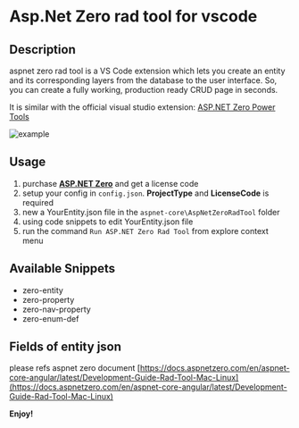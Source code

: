 # Asp.Net Zero rad tool for vscode 

## Description

aspnet zero rad tool is a VS Code extension which lets you create an entity and its corresponding layers from the database to the user interface. So, you can create a fully working, production ready CRUD page in seconds.

It is similar with the official visual studio extension: [ASP.NET Zero Power Tools](https://marketplace.visualstudio.com/items?itemName=Volosoft.AspNetZeroPowerTools)

![example](images/example.gif)

## Usage

1. purchase [**ASP.NET Zero**](https://aspnetzero.com/) and get a license code
2. setup your config in `config.json`. **ProjectType** and **LicenseCode** is required
3. new a YourEntity.json file in the `aspnet-core\AspNetZeroRadTool` folder
4. using code snippets to edit YourEntity.json file
5. run the command `Run ASP.NET Zero Rad Tool` from explore context menu


## Available Snippets

* zero-entity
* zero-property
* zero-nav-property
* zero-enum-def

## Fields of entity json

please refs aspnet zero document [https://docs.aspnetzero.com/en/aspnet-core-angular/latest/Development-Guide-Rad-Tool-Mac-Linux](https://docs.aspnetzero.com/en/aspnet-core-angular/latest/Development-Guide-Rad-Tool-Mac-Linux)

**Enjoy!**
